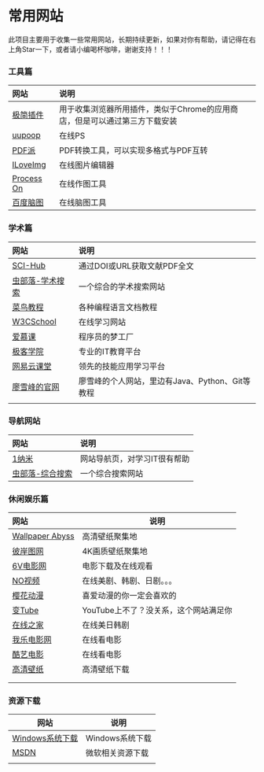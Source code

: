 # 常用网站

此项目主要用于收集一些常用网站，长期持续更新，如果对你有帮助，请记得在右上角Star一下，或者请小编喝杯咖啡，谢谢支持！！！

### 工具篇

| 网站                                         | 说明                                       |
|:------------------------------------------ |:---------------------------------------- |
| [极简插件](https://chrome.zzzmh.cn/)           | 用于收集浏览器所用插件，类似于Chrome的应用商店，但是可以通过第三方下载安装 |
| [uupoop](https://www.uupoop.com/)          | 在线PS                                     |
| [PDF派](https://www.pdfpai.com)             | PDF转换工具，可以实现多格式与PDF互转                    |
| [ILoveImg](https://www.iloveimg.com/zh-cn) | 在线图片编辑器                                  |
| [Process On](https://v3.processon.com/)    | 在线作图工具                                   |
| [百度脑图](https://naotu.baidu.com)            | 在线脑图工具                                   |

### 学术篇

| 网站                                          | 说明                 |
|:------------------------------------------- |:------------------ |
| [SCI-Hub](http://sci-hub.tw/)               | 通过DOI或URL获取文献PDF全文 |
| [虫部落-学术搜索](https://scholar.chongbuluo.com/) | 一个综合的学术搜索网站        |
| [菜鸟教程](https://www.runoob.com/)             | 各种编程语言文档教程         |
| [W3CSchool](https://www.w3cschool.cn/)      | 在线学习网站             |
| [爱慕课](https://www.imooc.com/)               | 程序员的梦工厂            |
| [极客学院](https://www.jikexueyuan.com/)        | 专业的IT教育平台          |
| [网易云课堂](https://study.163.com/)             | 领先的技能应用学习平台        |
| [廖雪峰的官网](https://www.liaoxuefeng.com/)      | 廖雪峰的个人网站，里边有Java、Python、Git等教程 |
|                                             |                    |

### 导航网站

| 网站                                        | 说明              |
|:----------------------------------------- |:--------------- |
| [1纳米](http://1nami.com/)                  | 网站导航页，对学习IT很有帮助 |
| [虫部落-综合搜索](https://search.chongbuluo.com) | 一个综合搜索网站        |

### 休闲娱乐篇

| 网站                                                            | 说明                     |
|:------------------------------------------------------------- | ---------------------- |
| [Wallpaper Abyss](https://wall.alphacoders.com/?lang=Chinese) | 高清壁纸聚集地                |
| [彼岸图网](http://pic.netbian.com/)                               | 4K画质壁纸聚集地              |
| [6V电影网](https://www.66s.cc/?jevsfm=z8iuj3)                    | 电影下载及在线观看              |
| [NO视频](https://www.novipnoad.com/)                            | 在线美剧、韩剧、日剧。。。          |
| [樱花动漫](http://www.yhdm.tv/)                                   | 喜爱动漫的你一定会喜欢的           |
| [变Tube](https://www.biantube.com/)                            | YouTube上不了？没关系，这个网站满足你 |
| [在线之家](https://www.zxzjs.com/)                                | 在线美日韩剧                 |
| [我乐电影网](http://56dy.com/)                                     | 在线看电影                  |
| [酷艺电影](https://www.kuyitv.com/)                               | 在线看电影                  |
| [高清壁纸](https://hdqwalls.com/)                                 | 高清壁纸下载                 |
|                                                               |                        |
|                                                               |                        |

### 资源下载

| 网站                                                  | 说明          |
| --------------------------------------------------- | ----------- |
| [Windows系统下载](https://tb.rg-adguard.net/public.php) | Windows系统下载 |
| [MSDN](https://msdn.itellyou.cn/)                   | 微软相关资源下载    |
|                                                     |             |
